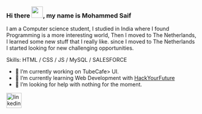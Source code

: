 ### Hi there <img src="https://raw.githubusercontent.com/MartinHeinz/MartinHeinz/master/wave.gif" width="30px">, my name is Mohammed Saif
I am a Computer science student, I studied in India where I found Programming is a more interesting world, Then I moved to The Netherlands, I learned some new stuff that I really like. since I moved to The Netherlands I started looking for new challenging opportunities.

Skills: HTML / CSS / JS / MySQL / SALESFORCE

- 🔭 I’m currently working on TubeCafe> UI.
- 🌱 I’m currently learning Web Development with [HackYourFuture](https://www.hackyourfuture.net/)
- 🤔 I’m looking for help with nothing for the moment.






 [<img src='https://cdn.jsdelivr.net/npm/simple-icons@3.0.1/icons/linkedin.svg' alt='linkedin' height='40'>](https://www.linkedin.com/in/MoSaif00/)  
<!--
![GitHub stats](https://github-readme-stats.vercel.app/api?username=MoSaif00&show_icons=true) 
[![Top Langs](https://github-readme-stats.vercel.app/api/top-langs/?username=MoSaif00&layout=compact)](https://github.com/MoSaif00/github-readme-stats)



-->
